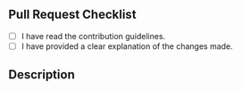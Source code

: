 ## Pull Request Checklist

- [ ] I have read the contribution guidelines.
- [ ] I have provided a clear explanation of the changes made.

## Description

<!-- Provide a detailed explanation of the changes made in this pull request. -->
